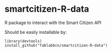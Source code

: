# smartcitizen-R-data

R package to interact with the Smart Citizen API

Should be easily installable by:

```
library(devtools)
install_github("fablabbcn/smartcitizen-R-data")
```
